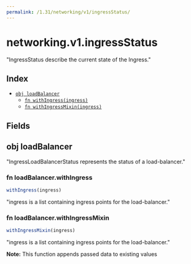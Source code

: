 ```yaml
---
permalink: /1.31/networking/v1/ingressStatus/
---
```


# networking.v1.ingressStatus

"IngressStatus describe the current state of the Ingress."

## Index

* [`obj loadBalancer`](#obj-loadbalancer)
  * [`fn withIngress(ingress)`](#fn-loadbalancerwithingress)
  * [`fn withIngressMixin(ingress)`](#fn-loadbalancerwithingressmixin)

## Fields

## obj loadBalancer

"IngressLoadBalancerStatus represents the status of a load-balancer."

### fn loadBalancer.withIngress

```ts
withIngress(ingress)
```

"ingress is a list containing ingress points for the load-balancer."

### fn loadBalancer.withIngressMixin

```ts
withIngressMixin(ingress)
```

"ingress is a list containing ingress points for the load-balancer."

**Note:** This function appends passed data to existing values